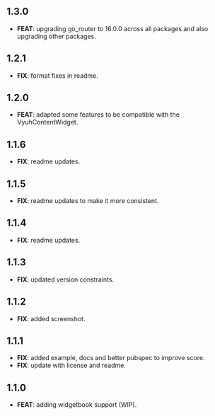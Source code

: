 ## 1.3.0

 - **FEAT**: upgrading go_router to 16.0.0 across all packages and also upgrading other packages.

## 1.2.1

 - **FIX**: format fixes in readme.

## 1.2.0

 - **FEAT**: adapted some features to be compatible with the VyuhContentWidget.

## 1.1.6

 - **FIX**: readme updates.

## 1.1.5

 - **FIX**: readme updates to make it more consistent.

## 1.1.4

 - **FIX**: readme updates.

## 1.1.3

 - **FIX**: updated version constraints.

## 1.1.2

 - **FIX**: added screenshot.

## 1.1.1

 - **FIX**: added example, docs and better pubspec to improve score.
 - **FIX**: update with license and readme.

## 1.1.0

 - **FEAT**: adding widgetbook support (WIP).


